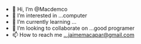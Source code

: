 - 👋 Hi, I’m @Macdemco
- 👀 I’m interested in ...computer
- 🌱 I’m currently learning ...
- 💞️ I’m looking to collaborate on ...good programer
- 📫 How to reach me ...jaimemacapar@gmail.com

<!---
Macdemco/Macdemco is a ✨ special ✨ repository because its `README.md` (this file) appears on your GitHub profile.
You can click the Preview link to take a look at your changes.
--->
